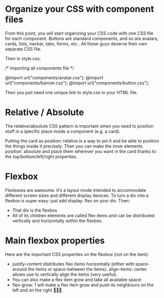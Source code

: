 # Organize your CSS with component files
From this point, you will start organizing your CSS code with one CSS file for each component. 
Buttons are standard components, and so are avatars, cards, lists, navbar, tabs, forms, etc.. 
All these guys deserve their own separate CSS file. 

Then in style.css:

/* Importing all components file */

@import url("components/avatar.css");
@import url("components/banner.css");
@import url("components/button.css");

Then you just need one unique link to style.css in your HTML file.

# Relative / Absolute

The relative/absolute CSS pattern is important when you need to position stuff in a specific place inside a component (e.g. a card).

Putting the card as position: relative is a way to pin it and be able to position the things inside it precisely.
Then you can make the inner elements position: absolute and place them wherever you want in the card thanks to the top/bottom/left/right properties.

# Flexbox

Flexboxes are awesome. It’s a layout mode intended to accommodate different screen sizes and different display devices. 
To turn a div into a flexbox is super easy: just add display: flex on your div. Then:

* That div is the flexbox
* All of its children elements are called flex items and can be distributed vertically and horizontally within the flexbox.


# Main flexbox properties
Here are the important CSS properties on the flexbox (not on the item):

* justify-content distributes flex items horizontally (either with space-around the items or space-between the items).
align-items: center allows use to vertically align the items (very useful).
* You can also make a flex item grow and take all available space:
* flex-grow: 1 will make a flex item grow and push its neighbours on the left and on the right 💪💪💪.
